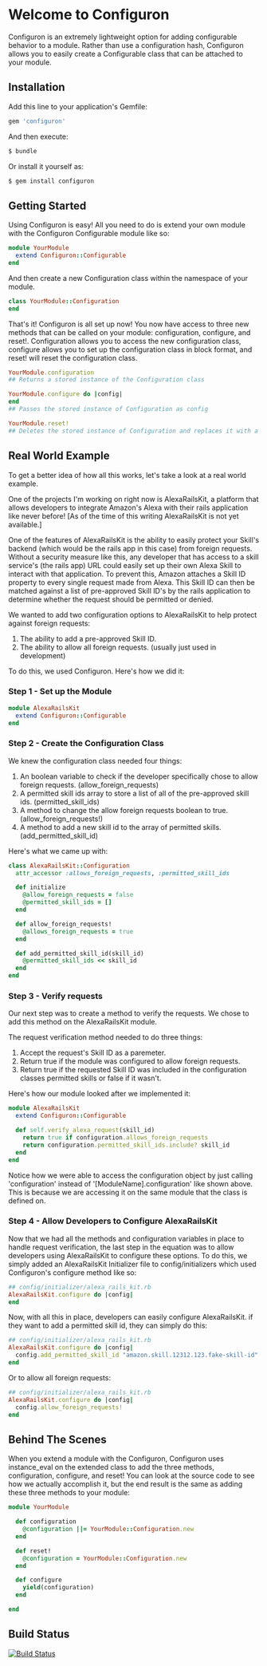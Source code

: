 # Welcome to Configuron

Configuron is an extremely lightweight option for adding configurable behavior to a module. Rather than use a configuration hash, Configuron allows you to easily create a Configurable class that can be attached to your module.

## Installation

Add this line to your application's Gemfile:

```ruby
gem 'configuron'
```

And then execute:
```bash
$ bundle
```

Or install it yourself as:
```bash
$ gem install configuron
```

## Getting Started

Using Configuron is easy! All you need to do is extend your own module with the Configuron Configurable module like so:

```ruby
module YourModule
  extend Configuron::Configurable
end
```
And then create a new Configuration class within the namespace of your module.

```ruby
class YourModule::Configuration
end
```

That's it! Configuron is all set up now! You now have access to three new methods that can be called on your module: configuration, configure, and reset!. Configuration allows you to access the new configuration class, configure allows you to set up the configuration class in block format, and reset! will reset the configuration class.

```ruby
YourModule.configuration
## Returns a stored instance of the Configuration class
```

```ruby
YourModule.configure do |config|
end
## Passes the stored instance of Configuration as config
```

```ruby
YourModule.reset!
## Deletes the stored instance of Configuration and replaces it with a new one
```

## Real World Example

To get a better idea of how all this works, let's take a look at a real world example.

One of the projects I'm working on right now is AlexaRailsKit, a platform that allows developers to integrate Amazon's Alexa with their rails application like never before! [As of the time of this writing AlexaRailsKit is not yet available.]

One of the features of AlexaRailsKit is the ability to easily protect your Skill's backend (which would be the rails app in this case) from foreign requests. Without a security measure like this, any developer that has access to a skill service's (the rails app) URL could easily set up their own Alexa Skill to interact with that application. To prevent this, Amazon attaches a Skill ID property to every single request made from Alexa. This Skill ID can then be matched against a list of pre-approved Skill ID's by the rails application to determine whether the request should be permitted or denied.

We wanted to add two configuration options to AlexaRailsKit to help protect against foreign requests:

1. The ability to add a pre-approved Skill ID.
2. The ability to allow all foreign requests. (usually just used in development)

To do this, we used Configuron. Here's how we did it:

### Step 1 - Set up the Module

```ruby
module AlexaRailsKit
  extend Configuron::Configurable
end
```

### Step 2 - Create the Configuration Class

We knew the configuration class needed four things:

1. An boolean variable to check if the developer specifically chose to allow foreign requests. (allow_foreign_requests)
2. A permitted skill ids array to store a list of all of the pre-approved skill ids. (permitted_skill_ids)
3. A method to change the allow foreign requests boolean to true. (allow_foreign_requests!)
4. A method to add a new skill id to the array of permitted skills. (add_permitted_skill_id)

Here's what we came up with:

```ruby
class AlexaRailsKit::Configuration
  attr_accessor :allows_foreign_requests, :permitted_skill_ids

  def initialize
    @allow_foreign_requests = false
    @permitted_skill_ids = []
  end

  def allow_foreign_requests!
    @allows_foreign_requests = true
  end

  def add_permitted_skill_id(skill_id)
    @permitted_skill_ids << skill_id
  end
end
```

### Step 3 - Verify requests

Our next step was to create a method to verify the requests. We chose to add this method on the AlexaRailsKit module.

The request verification method needed to do three things:

1. Accept the request's Skill ID as a paremeter.
2. Return true if the module was configured to allow foreign requests.
3. Return true if the requested Skill ID was included in the configuration classes permitted skills or false if it wasn't.

Here's how our module looked after we implemented it:

```ruby
module AlexaRailsKit
  extend Configuron::Configurable

  def self.verify_alexa_request(skill_id)
    return true if configuration.allows_foreign_requests
    return configuration.permitted_skill_ids.include? skill_id
  end
end
```

Notice how we were able to access the configuration object by just calling 'configuration' instead of '[ModuleName].configuration' like shown above. This is because we are accessing it on the same module that the class is defined on.

### Step 4 - Allow Developers to Configure AlexaRailsKit

Now that we had all the methods and configuration variables in place to handle request verification, the last step in the equation was to allow developers using AlexaRailsKit to configure these options. To do this, we simply added an AlexaRailsKit Initializer file to config/initializers which used Configuron's configure method like so:

```ruby
## config/initializer/alexa_rails_kit.rb
AlexaRailsKit.configure do |config|
end
```

Now, with all this in place, developers can easily configure AlexaRailsKit. if they want to add a permitted skill id, they can simply do this:

```ruby
## config/initializer/alexa_rails_kit.rb
AlexaRailsKit.configure do |config|
  config.add_permitted_skill_id "amazon.skill.12312.123.fake-skill-id"
end
```

Or to allow all foreign requests:

```ruby
## config/initializer/alexa_rails_kit.rb
AlexaRailsKit.configure do |config|
  config.allow_foreign_requests!
end
```

## Behind The Scenes

When you extend a module with the Configuron, Configuron uses instance_eval on the extended class to add the three methods, configuration, configure, and reset! You can look at the source code to see how we actually accomplish it, but the end result is the same as adding these three methods to your module:

```ruby
module YourModule

  def configuration
    @configuration ||= YourModule::Configuration.new
  end

  def reset!
    @configuration = YourModule::Configuration.new
  end

  def configure
    yield(configuration)
  end

end
```

## Build Status

[![Build Status](https://travis-ci.org/JoshHadik/Configuron.svg?branch=master)](https://travis-ci.org/JoshHadik/Configuron)
